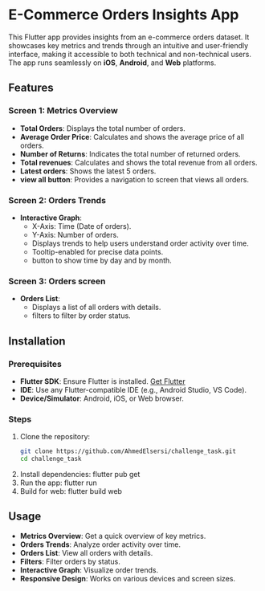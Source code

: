 # E-Commerce Orders Insights App

This Flutter app provides insights from an e-commerce orders dataset. It showcases key metrics and trends through an intuitive and user-friendly interface, making it accessible to both technical and non-technical users. The app runs seamlessly on **iOS**, **Android**, and **Web** platforms.

## Features

### Screen 1: Metrics Overview
- **Total Orders**: Displays the total number of orders.
- **Average Order Price**: Calculates and shows the average price of all orders.
- **Number of Returns**: Indicates the total number of returned orders.
- **Total revenues**: Calculates and shows the total revenue from all orders.
- **Latest orders**: Shows the latest 5 orders.
- **view all button**: Provides a navigation to screen that views all orders.

### Screen 2: Orders Trends
- **Interactive Graph**:
    - X-Axis: Time (Date of orders).
    - Y-Axis: Number of orders.
    - Displays trends to help users understand order activity over time.
    - Tooltip-enabled for precise data points.
    - button to show time by day and by month.

### Screen 3: Orders screen
- **Orders List**:
    - Displays a list of all orders with details.
    - filters to filter by order status.

## Installation

### Prerequisites
- **Flutter SDK**: Ensure Flutter is installed. [Get Flutter](https://flutter.dev/docs/get-started/install)
- **IDE**: Use any Flutter-compatible IDE (e.g., Android Studio, VS Code).
- **Device/Simulator**: Android, iOS, or Web browser.

### Steps
1. Clone the repository:
   ```bash
   git clone https://github.com/AhmedElsersi/challenge_task.git
   cd challenge_task
2. Install dependencies:
    flutter pub get
3. Run the app: 
    flutter run
4. Build for web:
    flutter build web

## Usage
- **Metrics Overview**: Get a quick overview of key metrics.
- **Orders Trends**: Analyze order activity over time.
- **Orders List**: View all orders with details.
- **Filters**: Filter orders by status.
- **Interactive Graph**: Visualize order trends.
- **Responsive Design**: Works on various devices and screen sizes.

